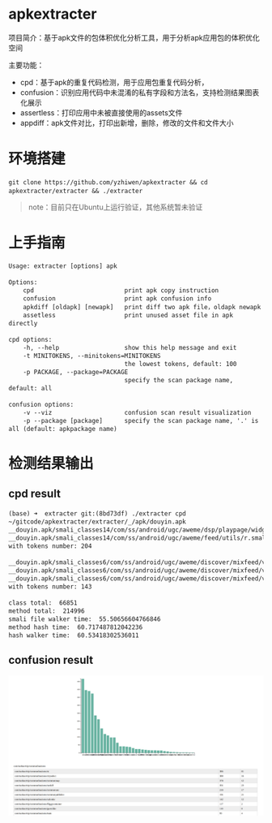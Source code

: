 # apkextracter
项目简介：基于apk文件的包体积优化分析工具，用于分析apk应用包的体积优化空间

主要功能：
- cpd：基于apk的重复代码检测，用于应用包重复代码分析，
- confusion：识别应用代码中未混淆的私有字段和方法名，支持检测结果图表化展示
- assertless：打印应用中未被直接使用的assets文件
- appdiff：apk文件对比，打印出新增，删除，修改的文件和文件大小

# 环境搭建
`git clone https://github.com/yzhiwen/apkextracter && cd apkextracter/extracter && ./extracter`
> note：目前只在Ubuntu上运行验证，其他系统暂未验证


# 上手指南
```shell
Usage: extracter [options] apk

Options:
    cpd                         print apk copy instruction
    confusion                   print apk confusion info
    apkdiff [oldapk] [newapk]   print diff two apk file，oldapk newapk
    assetless                   print unused asset file in apk directly

cpd options:
    -h, --help                  show this help message and exit
    -t MINITOKENS, --minitokens=MINITOKENS
                                the lowest tokens, default: 100
    -p PACKAGE, --package=PACKAGE
                                specify the scan package name, default: all

confusion options:
    -v --viz                    confusion scan result visualization 
    -p --package [package]      specify the scan package name, '.' is all (default: apkpackage name)
```

# 检测结果输出
## cpd result
```
(base) ➜  extracter git:(8bd73df) ./extracter cpd ~/gitcode/apkextracter/extracter/_/apk/douyin.apk
__douyin.apk/smali_classes14/com/ss/android/ugc/aweme/dsp/playpage/widget/custom/b.smali
__douyin.apk/smali_classes14/com/ss/android/ugc/aweme/feed/utils/r.smali
with tokens number: 204

__douyin.apk/smali_classes6/com/ss/android/ugc/aweme/discover/mixfeed/viewholder/z.smali
__douyin.apk/smali_classes6/com/ss/android/ugc/aweme/discover/mixfeed/viewholder/bw.smali
__douyin.apk/smali_classes6/com/ss/android/ugc/aweme/discover/mixfeed/viewholder/bo.smali
with tokens number: 143

class total:  66851
method total:  214996
smali file walker time:  55.50656604766846
method hash time:  60.717487812042236
hash walker time:  60.53418302536011
```

## confusion result
![screenshot-cpd](image/screenshot-cpd.png)
